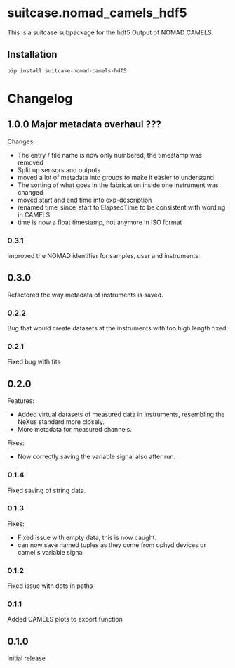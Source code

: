 # suitcase.nomad_camels_hdf5

This is a suitcase subpackage for the hdf5 Output of NOMAD CAMELS.

## Installation

```
pip install suitcase-nomad-camels-hdf5
```



# Changelog

## 1.0.0 Major metadata overhaul ???
Changes:
- The entry / file name is now only numbered, the timestamp was removed
- Split up sensors and outputs
- moved a lot of metadata into groups to make it easier to understand
- The sorting of what goes in the fabrication inside one instrument was changed
- moved start and end time into exp-description
- renamed time_since_start to ElapsedTime to be consistent with wording in CAMELS
- time is now a float timestamp, not anymore in ISO format

### 0.3.1
Improved the NOMAD identifier for samples, user and instruments

## 0.3.0
Refactored the way metadata of instruments is saved.

### 0.2.2
Bug that would create datasets at the instruments with too high length fixed.

### 0.2.1
Fixed bug with fits

## 0.2.0
Features:
- Added virtual datasets of measured data in instruments, resembling the NeXus standard more closely.
- More metadata for measured channels.

Fixes:
- Now correctly saving the variable signal also after run.


### 0.1.4
Fixed saving of string data.

### 0.1.3
Fixes:
- Fixed issue with empty data, this is now caught.
- can now save named tuples as they come from ophyd devices or camel's variable signal

### 0.1.2
Fixed issue with dots in paths

### 0.1.1
Added CAMELS plots to export function

## 0.1.0
Initial release
